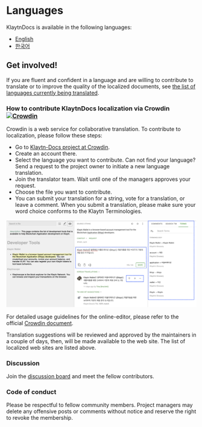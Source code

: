 # Languages

KlaytnDocs is available in the following languages:

* [English](https://docs.klaytn.foundation)
* [한국어](https://ko.docs.klaytn.foundation)

## Get involved! <a href="#get-involved" id="get-involved"></a>

If you are fluent and confident in a language and are willing to contribute to translate or to improve the quality of the localized documents, see [the list of languages currently being translated](https://crowdin.com/project/klaytn-docs).

### How to contribute KlaytnDocs localization via Crowdin [![Crowdin](https://badges.crowdin.net/klaytn-docs/localized.svg)](https://crowdin.com/project/klaytn-docs) <a href="#how-to-contribute-klaytndocs-localization-via-crowdin-crowdin-https-badges-crowd" id="how-to-contribute-klaytndocs-localization-via-crowdin-crowdin-https-badges-crowd"></a>

Crowdin is a web service for collaborative translation. To contribute to localization, please follow these steps:

* Go to [Klaytn-Docs project at Crowdin](https://crowdin.com/project/klaytn-docs).
* Create an account there.
* Select the language you want to contribute. Can not find your language? Send a request to the project owner to initiate a new language translation.
* Join the translator team. Wait until one of the managers approves your request.
* Choose the file you want to contribute.
* You can submit your translation for a string, vote for a translation, or leave a comment. When you submit a translation, please make sure your word choice conforms to the Klaytn Terminologies.

![](../languages/images/crowdin-editor.png)

For detailed usage guidelines for the online-editor, please refer to the official [Crowdin document](https://support.crowdin.com/online-editor/).

Translation suggestions will be reviewed and approved by the maintainers in a couple of days, then, will be made available to the web site. The list of localized web sites are listed above.

### Discussion <a href="#discussion" id="discussion"></a>

Join the [discussion board](https://crowdin.com/project/klaytn-docs/discussions) and meet the fellow contributors.

### Code of conduct <a href="#code-of-conduct" id="code-of-conduct"></a>

Please be respectful to fellow community members. Project managers may delete any offensive posts or comments without notice and reserve the right to revoke the membership.

